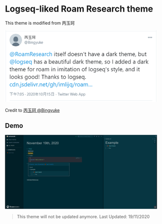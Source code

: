 # Logseq-liked Roam Research theme

This theme is modified from 丙玉珂

[![Twitter ref](https://raw.githubusercontent.com/1orZero/logseq-liked-Roam-Research-theme/main/twitter.PNG)](https://twitter.com/Bingyuke/status/1316696736287518720)


Credit to [丙玉珂 @Bingyuke](https://twitter.com/Bingyuke)

## Demo
![Screenshot](https://github.com/1orZero/logseq-liked-Roam-Research-theme/blob/main/Screenshot.PNG?raw=true)

> This theme will not be updated anymore. Last Updated: 19/11/2020
